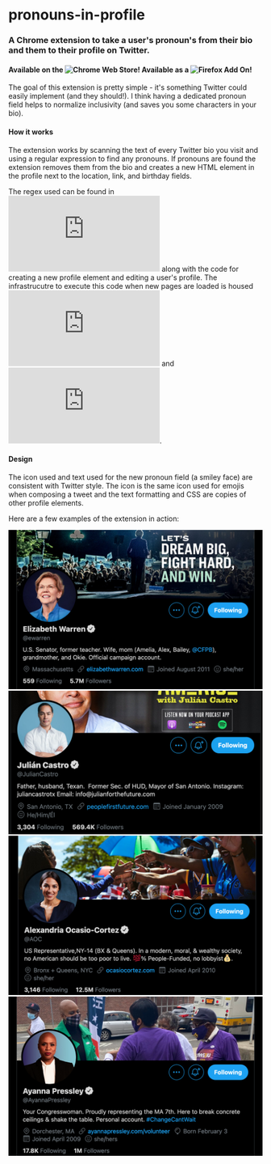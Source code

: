 # pronouns-in-profile
### A Chrome extension to take a user's pronoun's from their bio and them to their profile on Twitter.
#### Available on the ![Chrome Web Store](https://chrome.google.com/webstore/detail/pronouns-in-profile/glamhpccofagaiogibiannnbomhjdojp/)! Available as a ![Firefox Add On](https://addons.mozilla.org/en-US/firefox/addon/pronouns-in-profile/)!

The goal of this extension is pretty simple - it's something Twitter could easily implement (and they should!). I think having a dedicated pronoun field helps to normalize inclusivity (and saves you some characters in your bio).

#### How it works
The extension works by scanning the text of every Twitter bio you visit and using a regular expression to find any pronouns. If pronouns are found the extension removes them from the bio and creates a new HTML element in the profile next to the location, link, and birthday fields. 

The regex used can be found in ![this file](https://github.com/hashbron/pronouns-in-profile/blob/39116bfa5dba31d2032574f76a3372b2e9b3d1c4/global.js#L18) along with the code for creating a new profile element and editing a user's profile. The infrastrucutre to execute this code when new pages are loaded is housed ![here](https://github.com/hashbron/pronouns-in-profile/blob/main/background.js) and ![here](https://github.com/hashbron/pronouns-in-profile/blob/main/add-pronoun.js).

#### Design

The icon used and text used for the new pronoun field (a smiley face) are consistent with Twitter style. The icon is the same icon used for emojis when composing a tweet and the text formatting and CSS are copies of other profile elements.

Here are a few examples of the extension in action:

![ewarren](https://github.com/hashbron/pronouns-in-profile/blob/main/screenshots/ewarren.png)
![juliancastro](https://github.com/hashbron/pronouns-in-profile/blob/main/screenshots/Screen%20Shot%202021-02-04%20at%2011.59.20%20PM.png)
![aoc](https://github.com/hashbron/pronouns-in-profile/blob/main/screenshots/aoc.png)
![ayanna](https://github.com/hashbron/pronouns-in-profile/blob/main/screenshots/ayanna.png)
